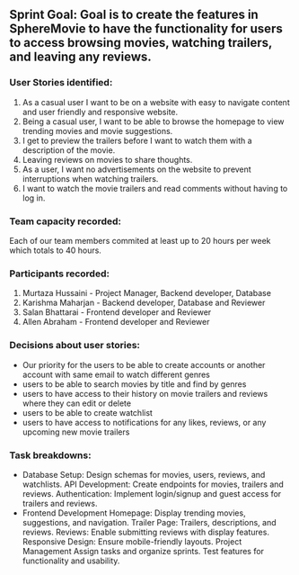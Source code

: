 ## Sprint Goal: Goal is to create the features in SphereMovie to have the functionality for users to access browsing movies, watching trailers, and leaving any reviews. 

### User Stories identified: 
  1. As a casual user I want to be on a website with easy to navigate content and user friendly and responsive website. 
  2. Being a casual user, I want to be able to browse the homepage to view trending movies and movie suggestions.
  3. I get to preview the trailers before I want to watch them with a description of the movie. 
  4. Leaving reviews on movies to share thoughts. 
  5. As a user, I want no advertisements on the website to prevent interruptions when watching trailers.
  6. I want to watch the movie trailers and read comments without having to log in.

### Team capacity recorded: 
Each of our team members commited at least up to 20 hours per week which totals to 40 hours.

### Participants recorded: 
  1. Murtaza Hussaini - Project Manager, Backend developer, Database
  2. Karishma Maharjan - Backend developer, Database and Reviewer
  3. Salan Bhattarai - Frontend developer and Reviewer
  4. Allen Abraham - Frontend developer and Reviewer

### Decisions about user stories: 
  - Our priority for the users to be able to create accounts or another account with same email to watch different genres
  - users to be able to search movies by title and find by genres
  - users to have access to their history on movie trailers and reviews where they can edit or delete
  - users to be able to create watchlist 
  - users to have access to notifications for any likes, reviews, or any upcoming new movie trailers 

### Task breakdowns: 
- Database Setup: Design schemas for movies, users, reviews, and watchlists.
API Development: Create endpoints for movies, trailers and reviews.
Authentication: Implement login/signup and guest access for trailers and reviews.
- Frontend Development
Homepage: Display trending movies, suggestions, and navigation.
Trailer Page: Trailers, descriptions, and reviews.
Reviews: Enable submitting reviews with display features.
Responsive Design: Ensure mobile-friendly layouts.
Project Management
Assign tasks and organize sprints.
Test features for functionality and usability.

